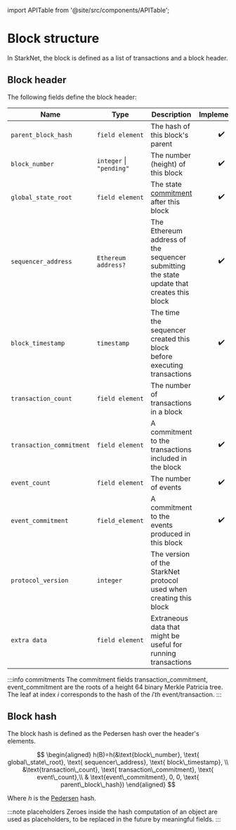 import APITable from '@site/src/components/APITable';

# Block structure

In StarkNet, the block is defined as a list of transactions and a block header.

## Block header

The following fields define the block header:

<APITable>

| Name                     | Type                     | Description                                                                               |    Implemented     |
| ------------------------ | ------------------------ | ----------------------------------------------------------------------------------------- | :----------------: |
| `parent_block_hash`      | `field element`          | The hash of this block's parent                                                           | :heavy_check_mark: |
| `block_number`           | `integer` \| `"pending"` | The number (height) of this block                                                         | :heavy_check_mark: |
| `global_state_root`      | `field element`          | The state [commitment](../State/starknet-state#state-commitment) after this block         | :heavy_check_mark: |
| `sequencer_address`      | `Ethereum address?`      | The Ethereum address of the sequencer submitting the state update that creates this block | :heavy_check_mark: |
| `block_timestamp`        | `timestamp`              | The time the sequencer created this block before executing transactions                   | :heavy_check_mark: |
| `transaction_count`      | `field element`          | The number of transactions in a block                                                     | :heavy_check_mark: |
| `transaction_commitment` | `field element`          | A commitment to the transactions included in the block                                    | :heavy_check_mark: |
| `event_count`            | `field element`          | The number of events                                                                      | :heavy_check_mark: |
| `event_commitment`       | `field_element`          | A commitment to the events produced in this block                                         | :heavy_check_mark: |
| `protocol_version`       | `integer`                | The version of the StarkNet protocol used when creating this block                        |                    |
| `extra data`             | `field element`          | Extraneous data that might be useful for running transactions                             |                    |

</APITable>

:::info commitments
The commitment fields transaction_commitment, event_commitment are the roots of a height 64 binary Merkle Patricia tree. The leaf at index $i$ corresponds to the hash of the $i'th$ event/transaction.
:::

## Block hash

The block hash is defined as the Pedersen hash over the header's elements.

$$
\begin{aligned}
h(B)=h(&\text{block\_number}, \text{ global\_state\_root}, \text{ sequencer\_address}, \text{ block\_timestamp}, \\
&\text{transaction\_count}, \text{ transaction\_commitment}, \text{ event\_count},\\
& \text{event\_commitment}, 0, 0, \text{ parent\_block\_hash})
\end{aligned}
$$

Where $h$ is the [Pedersen](../Hashing/hash-functions#pedersen-hash) hash.

:::note placeholders
Zeroes inside the hash computation of an object are used as placeholders, to be replaced in the future by meaningful fields.
:::
